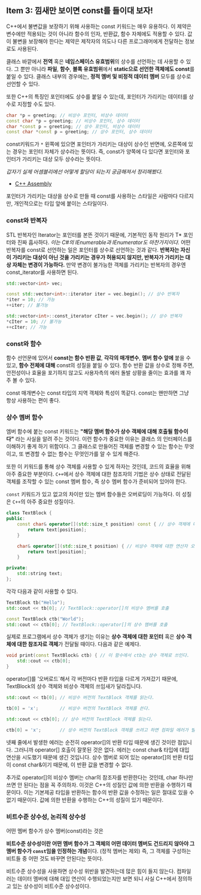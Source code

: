 ## Item 3: 낌새만 보이면 const를 들이대 보자!

C++에서 불변값을 보장하기 위해 사용하는 const 키워드는 매우 유용하다. 이 제약은 변수에만 적용되는 것이 아니라 함수의 인자, 반환값, 함수 자체에도 적용할 수 있다. 값이 불변을 보장해야 한다는 제약은 제작자의 의도나 다른 프로그래머에게 전달하는 정보로도 사용된다.

클래스 바깥에서 **전역** 혹은 **네임스페이스 유효범위**의 상수를 선언하는 데 사용할 수 있다. 그 뿐만 아니라 **파일**, **함수**, **블록 유효범위**에서 **static으로 선언한 객체에도 const**를 붙일 수 있다. 클래스 내부의 경우에는, **정적 멤버 및 비정적 데이터 멤버** 모두를 상수로 선언할 수 있다.

또한 C++의 특징인 포인터에도 상수를 붙일 수 있는데, 포인터가 가리키는 데이터를 상수로 지정할 수도 있다.

```cpp
char *p = greeting; // 비상수 포인터, 비상수 데이터
const char *p = greeting; // 비상수 포인터, 상수 데이터
char *const p = greeting; // 상수 포인터, 비상수 데이터
const char *const p = greeting; // 상수 포인터, 상수 데이터
```

const키워드가 `*` 왼쪽에 있으면 포인터가 가리키는 대상이 상수인 반면에, 오른쪽에 있는 경우는 포인터 자체가 상수라는 뜻이다. 즉, const가 양쪽에 다 있다면 포인터와 포인터가 가리키는 대상 모두 상수라는 뜻이다.

*갑자기 실제 어셈블리에선 어떻게 할당이 되는지 궁금해져서 정리해봤다.*

- [C++ Assembly](https://github.com/fkdl0048/CodeReview/issues/58)

포인터가 가리키는 대상을 상수로 만들 때 const를 사용하는 스타일은 사람마다 다르지만, 개인적으로는 타입 앞에 붙이는 스타일이다.

### const와 반복자

STL 반복자인 Iterator는 포인터를 본뜬 것이기 때문에, 기본적인 동작 원리가 T* 포인터와 진짜 흡사하다. *이는 C#의 IEnumerable과 IEnumerator도 마찬가지이다.*  어떤 반복자를 const로 선언하는 일은 포인터를 상수로 선언하는 것과 같다. **반복자는 자신이 가리키는 대상이 아닌 것을 가리키는 경우가 허용되지 않지만, 반복자가 가리키는 대상 자체는 변경이 가능하다.** 만약 변경이 불가능한 객체를 가리키는 반복자의 경우엔 const_iterator를 사용하면 된다.

```cpp
std::vector<int> vec;

const std::vector<int>::iterator iter = vec.begin(); // 상수 반복자
*iter = 10; // 가능
++iter; // 불가능

std::vector<int>::const_iterator cIter = vec.begin(); // 상수 반복자
*cIter = 10; // 불가능
++cIter; // 가능
```

### const와 함수

함수 선언문에 있어서 **const는 함수 반환 값**, **각각의 매개변수**, **멤버 함수 앞에** 붙을 수 있고, **함수 전체에 대해** const의 성질을 붙일 수 있다. 함수 반환 값을 상수로 정해 주면, 안전성이나 효율을 포기하지 않고도 사용자측의 에러 돌발 상황을 줄이는 효과를 꽤 자주 볼 수 있다.

const 매개변수는 const 타입의 지역 객체와 특성이 똑같다. const는 왠만하면 그냥 항상 사용하는 편이 좋다.

### 상수 멤버 함수

엠버 함수에 붙는 const 키워드는 **"해당 멤버 함수가 상수 객체에 대해 호출될 함수이다"** 라는 사실을 알려 주는 것이다. 이런 함수가 중요한 이유는 클래스 의 인터페이스를 이해하기 좋게 하기 위함이다. 그 클래스로 만들어진 객체를 변경할 수 있는 함수는 무엇이고, 또 변경할 수 없는 함수는 무엇인가를 알 수 있게 해준다.

또한 이 키워드를 통해 상수 객체를 사용할 수 있게 하자는 것인데, 코드의 효율을 위해 아주 중요한 부분이다. `C++`에서 상수 객체에 대한 참조자의 기법은 상수 상태로 전달된 객체를 조작할 수 있는 const 멤버 함수, 즉 상수 멤버 함수가 준비되어 있어야 한다.

`const` 키워드가 있고 없고의 차이만 있는 멤버 함수들은 오버로딩이 가능하다. 이 성질은 `C++`의 아주 중요한 성질이다.

```cpp
class TextBlock {
public:
    const char& operator[](std::size_t position) const { // 상수 객체에 대한 연산자 오버로딩
        return text[position];
    }

    char& operator[](std::size_t position) { // 비상수 객체에 대한 연산자 오버로딩
        return text[position];
    }

private:
    std::string text;
};
```

각각 다음과 같이 사용할 수 있다.

```cpp
TextBlock tb("Hello");
std::cout << tb[0]; // TextBlock::operator[]의 비상수 멤버를 호출

const TextBlock ctb("World");
std::cout << ctb[0]; // TextBlock::operator[]의 상수 멤버를 호출
```

실제로 프로그램에서 상수 객체가 생기는 이유는 **상수 객체에 대한 포인터** 혹은 **상수 객체에 대한 참조자로 객체**가 전달될 때이다. 다음과 같은 예제다.

```cpp
void print(const TextBlock& ctb) { // 이 함수에서 ctb는 상수 객체로 쓰인다.
    std::cout << ctb[0];
}
```

operator[]를 '오버로드`해서 각 버전마다 반환 타입을 다르게 가져갔기 때문에, TextBlock의 상수 객체와 비상수 객체의 쓰임새가 달라집니다.

```cpp
std::cout << tb[0]; // 비상수 버전의 TextBlock 객체를 읽는다.

tb[0] = 'x';        // 비상수 버전의 TextBlock 객체를 쓴다.

std::cout << ctb[0]; // 상수 버전의 TextBlock 객체를 읽는다.

ctb[0] = 'x';       // 상수 버전의 TextBlock 객체를 쓰려고 하면 컴파일 에러가 발생한다.
```

넷째 줄에서 발생한 에러는 순전히 operator[]의 반환 타입 때문에 생긴 것이란 점입니다. 그러니까 operator[] 호출이 잘못된 것은 없다. 에러는 const char& 타입에 대입 연산을 시도했기 때문에 생긴 것입니다. 상수 멤버로 되어 있는 operator[]의 반환 타입이 const char&이기 때문에, 이 반환 값을 변경할 수 없다.

추가로 operator[]의 비상수 멤버는 char의 참조자를 반환한다는 것인데, char 하나만 쓰면 안 된다는 점을 꼭 주의하자. 이것은 C++의 성질인 값에 의한 반환을 수행하기 때문이다. 이는 기본제공 타입을 반환하는 함수의 반환 값을 수정하는 일은 절대로 있을 수 없기 때문이다. 값에 의한 반환을 수행하는 C++의 성질이 있기 때문이다.

### 비트수준 상수성, 논리적 상수성

어떤 멤버 함수가 상수 멤버(const)라는 것은 

**비트수준 상수성이란 어떤 멤버 함수가 그 객체의 어떤 데이터 멤버도 건드리지 않아야 그 멤버 함수가 `const`임을 인정하는 개념**이다. (정적 멤버는 제외) 즉, 그 객체를 구성하는 비트들 중 어떤 것도 바꾸면 안된다는 뜻이다.

비트수준 상수성을 사용하면 상수성 위반을 발견하는데 많은 힘이 들지 않는다. 컴파일러는 데이터 멤버에 대해 대입 연산이 수행되었는지만 보면 되니 사실 C++에서 정의하고 있는 상수성이 비트수준 상수성이다.